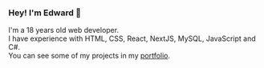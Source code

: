 ### Hey! I'm Edward 👋

I'm a 18 years old web developer.\
I have experience with HTML, CSS, React, NextJS, MySQL, JavaScript and C#.\
You can see some of my projects in my [portfolio](https://eribas.dev/).
